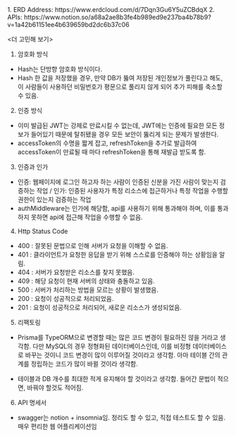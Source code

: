 <URL>
1. ERD Address: https://www.erdcloud.com/d/7Dqn3Gu6Y5uZCBdqX
2. APIs: https://www.notion.so/a68a2ae8b3fe4b989ed9e237ba4b78b9?v=1a42b61151ee4b639659bd2dc6b37c06



<더 고민해 보기>

1. 암호화 방식
 - Hash는 단방향 암호화 방식이다.
 - Hash 한 값을 저장했을 경우, 만약 DB가 뚫여 저장된 개인정보가 풀린다고 해도, 이 사람들이 사용하던 비밀번호가 평문으로 풀리지 않게 되어 추가 피해를 축소할 수 있음.

 2. 인증 방식
  - 이미 발급된 JWT는 강제로 만료시킬 수 없는데, JWT에는 인증에 필요한 모든 정보가 들어있기 때문에 탈취됐을 경우 모든 보안이 뚫리게 되는 문제가 발생한다.
  - accessToken의 수명을 짧게 잡고, refreshToken을 추가로 발급하여 accessToken이 만료될 때 마다 refreshToken을 통해 재발급 받도록 함.

 3. 인증과 인가
  - 인증: 웹페이지에 로그인 하고자 하는 사람이 인증된 신분을 가진 사람이 맞는지 검증하는 작업 / 인가: 인증된 사용자가 특정 리소스에 접근하거나 특정 작업을 수행할 권한이 있는지 검증하는 작업
  - authMiddleware는 인가에 해당함, api를 사용하기 위해 통과해야 하며, 이를 통과하지 못하면 api에 접근해 작업을 수행할 수 없음.

 4. Http Status Code
  - 400 : 잘못된 문법으로 인해 서버가 요청을 이해할 수 없음.
  - 401 : 클라이언트가 요청한 응답을 받기 위해 스스로를 인증해야 하는 상황임을 알림.
  - 404 : 서버가 요청받은 리소스를 찾지 못했음.
  - 409 : 해당 요청이 현재 서버의 상태와 충돌하고 있음.
  - 500 : 서버가 처리하는 방법을 모르는 상황이 발생했음.
  - 200 : 요청이 성공적으로 처리되었음.
  - 201 : 요청이 성공적으로 처리되어, 새로운 리소스가 생성되었음.

5. 리팩토링
  - Prisma를 TypeORM으로 변경할 때는 많은 코드 변경이 필요하진 않을 거라고 생각함. 다만 MySQL의 경우 정형화된 데이터베이스인데, 이를 비정형 데이터베이스로 바꾸는 것이니 코드 변경이 많이 이루어질 것이라고 생각함. 아마 테이블 간의 관계를 정립하는 코드가 많이 바뀔 것이라 생각함.

  - 테이블과 DB 개수를 최대한 적게 유지해야 할 것이라고 생각함. 들어간 문법이 적으면, 바꿔야 할것도 적어짐.

6. API 명세서
  - swagger는 notion + insomnia임. 정리도 할 수 있고, 직접 테스트도 할 수 있음. 매우 편리한 웹 어플리케이션임